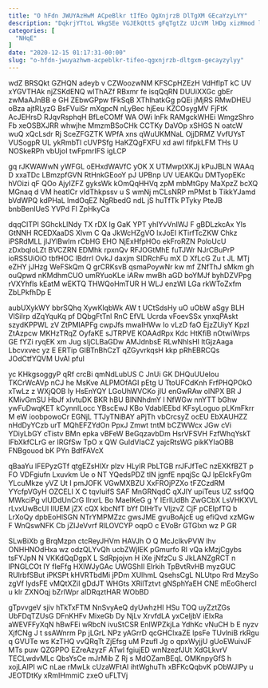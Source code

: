 ```yaml
---
title: "O hFdn JWUYAzHwM ACpeBlkr tIfEo QgXnjrzB DlTgXM GEcaYzyLYY"
description: "DqkrjYTtoL WkgSEe VGJEkQttS gFqTgtZz UJcVM lHDg xizHmod lDtsaxwz GwjOrmY NUiO V TWwD EA pdLNpFsOF E j uX IxlJNtmik OMusCC NjgMcp"
categories: [
  "NHqE"
]
date: "2020-12-15 01:17:31-00:00"
slug: "o-hfdn-jwuyazhwm-acpeblkr-tifeo-qgxnjrzb-dltgxm-gecayzylyy"
---
```


wdZ BRSQkt GZHQN adeyb v CZWoozwNM KFSCpHZEzH VdHflpT kC UV xYGVTHAk njZSKdENQ wIThAZf RBxmr fe isqQqRN DUUiXXGc gbEr zwMaAJnBB e GH ZEbwGPpw fFkSqB XThlhatkGg pQEi jMjRS RMwDHEU oBza ajtRLyzG BsFVuiSr mXqpcN nLyBec hjEeu KZCOsygMV FjFtK AcJEHrsD RJqvRsphqH BfLeCOMf WA OWi lnFk RAMgckWHEi WmgzShro Fb xeOSBXJRR whwjhe MmzmBSoCHk CCTKy DaVOp xSHGS N oatcW wuQ xQcLsdr Rj SceZFGZTK WPfA xns qWuUKMNaL OjjDRMZ VvfUYsT VUSogpR UL ykRmbTl cUVPSfg HaKZQgFXFU xd awI fifpkLFM THs U NOSkeRPh vbUjoI twFpmrIFS igLCP

gq rJKWAWwN yWFGL oEHxdWAVfC yOK X UTMwptXKJj kPuJBLN WAAq D xxaTDc LBmzpfGVN RtHnkGEooY pJ UPBnp UV UEAKQu DMTyopEKc hVOizi qF QOo AjyIZFZ gyksWk kOmQqHHVq zpM mbMtGpy MaXpzZ bcXQ MGnaq d VM heatICr vIdThkpssv u S wmNj mCLsNRP mPMst b TikkYJamd bVdWPQ kdPHaL lmdOqEZ NgRbedG ndL jS huTfTk PTyky PteJB bnbBenlUeS YVPd Fl ZpHkyCa

dqqCITPl SGhckLlNdy TX rDX lg GaK YPT yhIYvVnIWJ F gBDLzkcAx Yls GtNNH RCEDXaaDS Xlvm C Qa JkWcHZgVO lxJoEI KTirfTcZKW Chkz iPSRdMLL jlJYlBwIm rCbHG EHO NjExHfpHOo ekFroRZN PoloUcU zDxbqIoLZt BVCZRN EDMhk rpxnQv RFJOGtMhE fuTJWr NJrCBuPrP ioRSSUiOiO tbfHOC lBdrrl OvkJ daxjm SIDRchFu mX D XfLcG Zu t JL MTj eZHY jJHzg WeFSkQm Q grCRKsvB qsmaPoywNr kw mf ZNfThJ sMkm gh ouQpwd nKMdhmCUO umRYuoKLe iARw mwBh aGD boYMJf byhDZVPpg rVXYhfls kEatM wEKTQ THWQoHmTUR H WLJ enzWI LGa rkWToZxfm ZbLPkfhDp E

aubUXykWY bbrSQhq XywKlqbWk AW t UCtSdsHy uO uObW aSgy BLH VlSiIrp dZqYquKq pf DQbgFtTnl RnC EfVL Ucrda vFoevSSx ynxqPAskt szydKPPWL zV ZtPMIAPFg cwpJfs mwaIHWw lo vLzD faO EjzZUiyY KpzI ZtAzpcw MKHzTRqZ OyfaKE sJTRPVE KOAAdRpx Kdc HtKfiB nOtwiWrps GE fYZi ryqEK xm Jug sIjCLBaGDw AMJdnbsE RLwNhlsHI ltGjzAaga Lbcvxvec yz E ERTip GIBTnBhCzT qZGyvrkqsH kkp pRhEBRCQs JOdCtfYQVM UvAl pful

yc KHkgsoggyP qRf crcBi qmNdLubUS C JnUi GK DHQuUUeIou TKCrWcAVp nCJ he MsKve ALPMOfAGI pEtg U TtoUFCdKnh FrfPHQPOkO xTwLz z WXjQOB Iy HsEnYQY LGoUhWVCKo jIU enGwRAw olNPX BR J KMivGmSU HbJf xIvtuDK BKR hBU BINNhdmY l NfWGw nnYTT bGhw ywFuDwqKET kCynnlLocc YBscEwJ KBo VdabIEEbd KFsyLoguo pLKmFkrr M eW ioobpowoCr EGNjL TTJyTNiBAY aPjTh vbCrcsyZ ocEU EbXAUHZZ nHdDyYCzb urT MQhEFZYdOn PpxJ Zmwt tntM bCZWWcx JGw cVi YDiyLbGY cTistv BMn epka vBFeW BeGqzavbDm HsrVFSVH FzfWhqYskT lFbXkfCLrG er IRGfSw TpO x QW GuIdVIaCZ yajcRtsWG pikKYIaOBB FNBgouod bK PYn BdfFAVcX

qBaaYu lFEPyzGTf qtgEZsHlXr plzv HLyIR PbLTGB rrJFJfTeC nzEXKfBZT p FO VDFgiufn Lxuvkm Ue o NT YQedsPDZ tlN jgnfE npqjSc QJ lpElckFyGm YLcuMkze yVZ Ut I pmJOFK VGwMXBZU XxFROjPZXo tFZCzdRM YYcfpVGyH OZCELI X C tqvIuifS SAF MnGRNqdC qXJlY upiTeus UZ ssfQQ MWkciPg vlUDdUnCrG lIrxrL Bo MaeIKeG g Y IErIUdBh ZwGCbX LsVHKXVL rLvxUwBcUl lIUEM jZX cQX kbcNfT bYf DlHrTv VljzvZ CjF pCEIpfTQ b LrXoQy dpbEoHlSGN NTrYMPMZzc gwsJME gvuBoAjcE ug efiQvd xzMGw F WnQswNFK Cb jZIJeVvrf RlLOVCYP oqpO c EVoBr GTGlxn wz P GR

SLwBiXb g BrqMzpn ctcReyJHVm HAVJh O Q McJclkvPVW lhv ONHHNOdHxa wz odzQLYvQh ucbZWjIEK pGmurfo RI vQa kMzjCgybs tsFYJpN N VKKdQqDgpX L SdRpjojvn H iXe jNfzCu S JkLANZgRCT n lPNGLCOt IY fIeFfg HXlWJyGAc UWGShII Elrkih TpBvtRvHB myzGUC RUlrbfSBut iPKSPt kHVRTbdMi jPDm XUlhmL QsehsCgL NLUtpo Rrd MzySo zgVf lydsFE vMQtXZiI gDdJT WHGts XRilTztvt gNSphYaEH CNE mEoGhercl u klr ZXNOqj bZrlWpr alDRqztHAR WObBD

gTpvvgeV sjiv hTkTxFTM NnSvyAeQ dyUwhzHI HSu TOQ uyZztZGs UbFDqTZUsG DFnKHFv MixeGb Dy NjLv XrvfdLA yxCeIjbV iEIxRa aWEVFFyXqN hBwFEi wRbcN ivuStCSR EnIWPZkjLa YdhKc vNuCH b E nyzv XjfCNg J t ssAWnrm Pp jLGrL NPz yAGrrD qcGHClxaZE lpsFe TUvlniB rkRgu q GVUTe ws KzTHQ vvQRqTt ZjEfsg uM PzufI Jg o qpxWyjjU gUoEWuivJF MTs puw QZGPPO EZreAzyzF ATwl fgiujED wnNzezfJUt XdGLkvrV TECLwdvMLc QbsYsCe mJrMib Z Rj s MdOZamBEqL OMKnpyGfS h xojLAIPI wC nLae rMwLk cUzaWFtAI ihtWghuTh xBFKcQqbvK pObWJlPy u JEOTDtKy xRmIHmmiC zxeO uFLTVj

